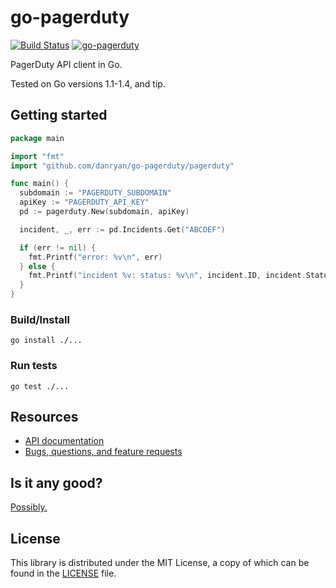 # go-pagerduty

[![Build Status](https://api.travis-ci.org/danryan/go-pagerduty.png)](http://travis-ci.org/danryan/go-pagerduty)
[![go-pagerduty](https://goreportcard.com/badge/mikemackintosh/go-pagerduty)](http://goreportcard.com/badge/mikemackintosh/go-pagerduty)

PagerDuty API client in Go.

Tested on Go versions 1.1-1.4, and tip.

## Getting started

```go
package main

import "fmt"
import "github.com/danryan/go-pagerduty/pagerduty"

func main() {
  subdomain := "PAGERDUTY_SUBDOMAIN"
  apiKey := "PAGERDUTY_API_KEY"
  pd := pagerduty.New(subdomain, apiKey)

  incident, _, err := pd.Incidents.Get("ABCDEF")

  if (err != nil) {
    fmt.Printf("error: %v\n", err)
  } else {
    fmt.Printf("incident %v: status: %v\n", incident.ID, incident.Status)
  }
}
```

### Build/Install

```
go install ./...
```

### Run tests

```
go test ./...
```

## Resources

* [API documentation](http://godoc.org/github.com/danryan/go-pagerduty)
* [Bugs, questions, and feature requests](https://github.com/danryan/go-pagerduty/issues)

## Is it any good?

[Possibly.](http://news.ycombinator.com/item?id=3067434)

## License

This library is distributed under the MIT License, a copy of which can be found in the [LICENSE](LICENSE) file.
